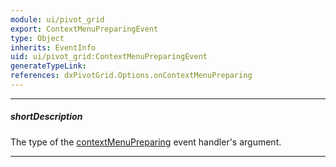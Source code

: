 ```yaml
---
module: ui/pivot_grid
export: ContextMenuPreparingEvent
type: Object
inherits: EventInfo
uid: ui/pivot_grid:ContextMenuPreparingEvent
generateTypeLink: 
references: dxPivotGrid.Options.onContextMenuPreparing
---
```

---
##### shortDescription
The type of the [contextMenuPreparing]({basewidgetpath}/Events/#contextMenuPreparing) event handler's argument.

---
<!-- Description goes here -->